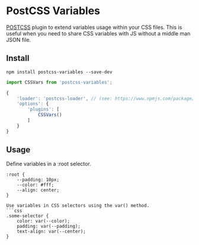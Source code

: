 # PostCSS Variables

[POSTCSS](https://www.npmjs.com/package/postcss) plugin to extend variables usage within your CSS files.
This is useful when you need to share CSS variables with JS without a middle man JSON file.


## Install
```
npm install postcss-variables --save-dev
```

```javascript
import CSSVars from 'postcss-variables';

{ 
    'loader': 'postcss-loader', // (see: https://www.npmjs.com/package/postcss-loader)
    'options': {
        'plugins': [
            CSSVars()
        ]
    }
}
```

## Usage

Define variables in a :root selector.
```pcss
:root {
    --padding: 10px;
    --color: #fff;
    --align: center;
}

Use variables in CSS selectors using the var() method.
```css
.some-selector {
    color: var(--color);
    padding: var(--padding);
    text-align: var(--center);
}
```

